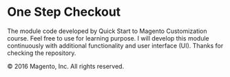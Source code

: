# One Step Checkout

The module code developed by Quick Start to Magento Customization course. Feel free to use for learning purpose. I will develop this module continuously with additional functionality and user interface (UI). Thanks for checking the repository.

© 2016 Magento, Inc. All rights reserved.
